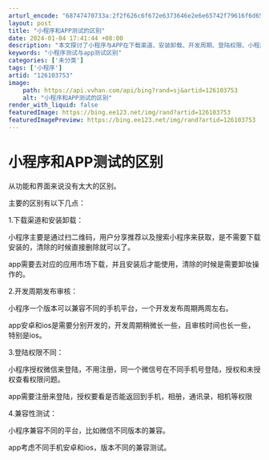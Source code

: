 ```yaml
---
arturl_encode: "68747470733a:2f2f626c6f672e6373646e2e6e65742f79616f6d656974652f:61727469636c652f64657461696c732f313236313033373533"
layout: post
title: "小程序和APP测试的区别"
date: 2024-01-04 17:41:44 +08:00
description: "本文探讨了小程序与APP在下载渠道、安装卸载、开发周期、登陆权限、小程序无需下载，授"
keywords: "小程序测试与app测试区别"
categories: ['未分类']
tags: ['小程序']
artid: "126103753"
image:
    path: https://api.vvhan.com/api/bing?rand=sj&artid=126103753
    alt: "小程序和APP测试的区别"
render_with_liquid: false
featuredImage: https://bing.ee123.net/img/rand?artid=126103753
featuredImagePreview: https://bing.ee123.net/img/rand?artid=126103753
---
```


# 小程序和APP测试的区别

从功能和界面来说没有太大的区别。

主要的区别有以下几点：

1.下载渠道和安装卸载：

小程序主要是通过扫二维码，用户分享推荐以及搜索小程序来获取，是不需要下载安装的，清除的时候直接删除就可以了。

app需要去对应的应用市场下载，并且安装后才能使用，清除的时候是需要卸妆操作的。

2.开发周期发布审核：

小程序一个版本可以兼容不同的手机平台，一个开发发布周期两周左右。

app安卓和ios是需要分别开发的，开发周期稍微长一些，且审核时间也长一些，特别是ios。

3.登陆权限不同：

小程序授权微信来登陆，不用注册，同一个微信号在不同手机号登陆，授权和未授权查看权限问题。

app需要注册来登陆，授权要看是否能返回到手机，相册，通讯录，相机等权限

4.兼容性测试：

小程序兼容不同的平台，比如微信不同版本的兼容。

app考虑不同手机安卓和ios，版本不同的兼容测试。